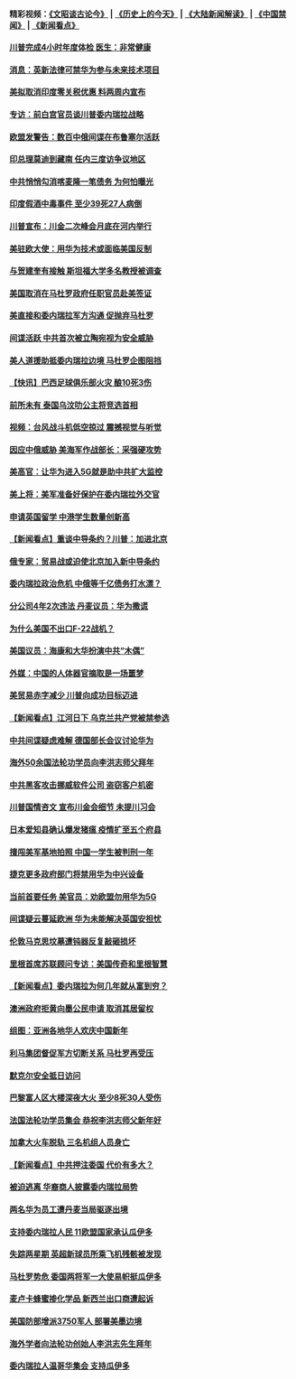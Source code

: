 #### 精彩视频：[《文昭谈古论今》](http://45.32.25.56/wenzhao) | [《历史上的今天》](http://45.32.25.56/today-in-history) | [《大陆新闻解读》](http://45.32.25.56/ntdtv-comedy) | [《中国禁闻》](http://45.32.25.56/ntdtv-news) | [《新闻看点》](http://45.32.25.56/news-insight) 

 #### [川普完成4小时年度体检 医生：非常健康](../pages/nsc418/n11034715.md?t=02100331) 

#### [消息：英新法律可禁华为参与未来技术项目](../pages/nsc418/n11034647.md?t=02100331) 

#### [美拟取消印度零关税优惠 料两周内宣布](../pages/nsc418/n11034785.md?t=02100331) 

#### [专访：前白宫官员谈川普委内瑞拉战略](../pages/nsc418/n11032742.md?t=02100331) 

#### [欧盟发警告：数百中俄间谍在布鲁塞尔活跃](../pages/nsc418/n11034561.md?t=02100331) 

#### [印总理莫迪到藏南 任内三度访争议地区](../pages/nsc418/n11034513.md?t=02100331) 

#### [中共悄悄勾消喀麦隆一笔债务 为何怕曝光](../pages/nsc418/n11029114.md?t=02100331) 

#### [印度假酒中毒事件 至少39死27人病倒](../pages/nsc418/n11034259.md?t=02100331) 

#### [川普宣布：川金二次峰会月底在河内举行](../pages/nsc418/n11034200.md?t=02100331) 

#### [美驻欧大使：用华为技术或面临美国反制](../pages/nsc418/n11033036.md?t=02100331) 

#### [与贺建奎有接触 斯坦福大学多名教授被调查](../pages/nsc418/n11033215.md?t=02100331) 

#### [美国取消在马杜罗政府任职官员赴美签证](../pages/nsc418/n11033030.md?t=02100331) 

#### [美直接和委内瑞拉军方沟通 促抛弃马杜罗](../pages/nsc418/n11032973.md?t=02100331) 

#### [间谍活跃 中共首次被立陶宛视为安全威胁](../pages/nsc418/n11032894.md?t=02100331) 

#### [美人道援助抵委内瑞拉边境 马杜罗企图阻挡](../pages/nsc418/n11032425.md?t=02100331) 

#### [【快讯】巴西足球俱乐部火灾 酿10死3伤](../pages/nsc418/n11032432.md?t=02100331) 

#### [前所未有 泰国乌汶叻公主将竞选首相](../pages/nsc418/n11032312.md?t=02100331) 

#### [视频：台风战斗机低空掠过 震撼视觉与听觉](../pages/nsc418/n11032320.md?t=02100331) 

#### [因应中俄威胁 美海军作战部长：采强硬攻势](../pages/nsc418/n11032214.md?t=02100331) 

#### [美高官：让华为进入5G就是助中共扩大监控](../pages/nsc418/n11031398.md?t=02100331) 

#### [美上将：美军准备好保护在委内瑞拉外交官](../pages/nsc418/n11031207.md?t=02100331) 

#### [申请英国留学 中港学生数量创新高](../pages/nsc418/n11031065.md?t=02100331) 

#### [【新闻看点】重谈中导条约？川普：加进北京](../pages/nsc418/n11031006.md?t=02100331) 

#### [俄专家：贸易战或迫使北京加入新中导条约](../pages/nsc418/n11031121.md?t=02100331) 

#### [委内瑞拉政治危机 中俄等千亿债务打水漂？](../pages/nsc418/n11030947.md?t=02100331) 

#### [分公司4年2次违法 丹麦议员：华为撒谎](../pages/nsc418/n11030843.md?t=02100331) 

#### [为什么美国不出口F-22战机？](../pages/nsc418/n11030207.md?t=02100331) 

#### [美国议员：海康和大华扮演中共“木偶”](../pages/nsc418/n11029708.md?t=02100331) 

#### [外媒：中国的人体器官摘取是一场噩梦](../pages/nsc418/n11028665.md?t=02100331) 

#### [美贸易赤字减少 川普向成功目标迈进](../pages/nsc418/n11028907.md?t=02100331) 

#### [【新闻看点】江河日下 乌克兰共产党被禁参选](../pages/nsc418/n11028799.md?t=02100331) 

#### [中共间谍疑虑难解 德国部长会议讨论华为](../pages/nsc418/n11028800.md?t=02100331) 

#### [海外50余国法轮功学员向李洪志师父拜年](../pages/nsc418/n11010610.md?t=02100331) 

#### [中共黑客攻击挪威软件公司 盗窃客户机密](../pages/nsc418/n11028364.md?t=02100331) 

#### [川普国情咨文 宣布川金会细节 未提川习会](../pages/nsc418/n11027745.md?t=02100331) 

#### [日本爱知县确认爆发猪瘟 疫情扩至五个府县](../pages/nsc418/n11027747.md?t=02100331) 

#### [擅闯美军基地拍照 中国一学生被判刑一年](../pages/nsc418/n11026750.md?t=02100331) 

#### [捷克更多政府部门将禁用华为中兴设备](../pages/nsc418/n11026591.md?t=02100331) 

#### [当前首要任务 美官员：劝欧盟勿用华为5G](../pages/nsc418/n11026496.md?t=02100331) 

#### [间谍疑云蔓延欧洲 华为未能解决英国安担忧](../pages/nsc418/n11026440.md?t=02100331) 

#### [伦敦马克思坟墓遭钝器反复敲砸损坏](../pages/nsc418/n11026332.md?t=02100331) 

#### [里根首席苏联顾问专访：美国传奇和里根智慧](../pages/nsc418/n10994668.md?t=02100331) 

#### [【新闻看点】委内瑞拉为何几年就从富到穷？](../pages/nsc418/n11026084.md?t=02100331) 

#### [澳洲政府拒黄向墨公民申请 取消其居留权](../pages/nsc418/n11026280.md?t=02100331) 

#### [组图：亚洲各地华人欢庆中国新年](../pages/nsc418/n11026068.md?t=02100331) 

#### [利马集团督促军方切断关系 马杜罗再受压](../pages/nsc418/n11026011.md?t=02100331) 

#### [默克尔安全抵日访问](../pages/nsc418/n11025775.md?t=02100331) 

#### [巴黎富人区大楼深夜大火 至少8死30人受伤](../pages/nsc418/n11025606.md?t=02100331) 

#### [法国法轮功学员集会 恭祝李洪志师父新年好](../pages/nsc418/n11024635.md?t=02100331) 

#### [加拿大火车脱轨 三名机组人员身亡](../pages/nsc418/n11025490.md?t=02100331) 

#### [【新闻看点】中共押注委国 代价有多大？](../pages/nsc418/n11024040.md?t=02100331) 

#### [被迫逃离 华裔商人披露委内瑞拉局势](../pages/nsc418/n11024109.md?t=02100331) 

#### [两名华为员工遭丹麦当局驱逐出境](../pages/nsc418/n11024140.md?t=02100331) 

#### [支持委内瑞拉人民 11欧盟国家承认瓜伊多](../pages/nsc418/n11023955.md?t=02100331) 

#### [失踪两星期 英超新球员所乘飞机残骸被发现](../pages/nsc418/n11023876.md?t=02100331) 

#### [马杜罗势危 委国两将军一大使易帜挺瓜伊多](../pages/nsc418/n11023808.md?t=02100331) 

#### [麦卢卡蜂蜜掺化学品 新西兰出口商遭起诉](../pages/nsc418/n11023664.md?t=02100331) 

#### [美国防部增派3750军人 部署美墨边境](../pages/nsc418/n11023230.md?t=02100331) 

#### [海外学者向法轮功创始人李洪志先生拜年](../pages/nsc418/n11022780.md?t=02100331) 

#### [委内瑞拉人温哥华集会 支持瓜伊多](../pages/nsc418/n11023048.md?t=02100331) 

